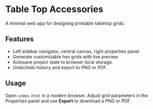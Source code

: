 # Table Top Accessories

A minimal web app for designing printable tabletop grids.

## Features
- Left sidebar navigator, central canvas, right properties panel.
- Generate customizable hex grids with live preview.
- Autosave project state to browser local storage.
- Undo/redo history and export to PNG or PDF.

## Usage
Open `index.html` in a modern browser. Adjust grid parameters in the Properties panel and use **Export** to download a PNG or PDF.
